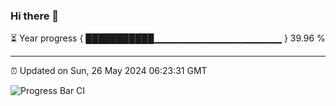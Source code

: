 ### Hi there 👋

⏳ Year progress { ███████████▁▁▁▁▁▁▁▁▁▁▁▁▁▁▁▁▁▁▁ } 39.96 %

---

⏰ Updated on Sun, 26 May 2024 06:23:31 GMT

![Progress Bar CI](https://github.com/ZhaoGui/ZhaoGui/workflows/Progress%20Bar%20CI/badge.svg)
